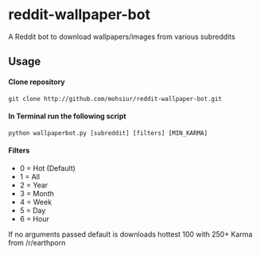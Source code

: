 # reddit-wallpaper-bot
A Reddit bot to download wallpapers/images from various subreddits

## Usage

#### Clone repository

`git clone http://github.com/mohsiur/reddit-wallpaper-bot.git`

#### In Terminal run the following script

`python wallpaperbot.py [subreddit] [filters] [MIN_KARMA]`

#### Filters
* 0 = Hot (Default)
* 1 = All 
* 2 = Year
* 3 = Month
* 4 = Week
* 5 = Day
* 6 = Hour

If no arguments passed default is downloads hottest 100 with 250+ Karma from /r/earthporn
